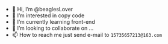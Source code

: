 - 👋 Hi, I’m @beaglesLover
- 👀 I’m interested in copy code
- 🌱 I’m currently learning front-end
- 💞️ I’m looking to collaborate on ...
- 📫 How to reach me just send e-mail to `15735657213@163.com`

<!---
beaglesLover/beaglesLover is a ✨ special ✨ repository because its `README.md` (this file) appears on your GitHub profile.
You can click the Preview link to take a look at your changes.
--->
